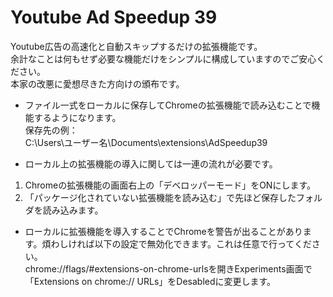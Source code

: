 # Youtube Ad Speedup 39
Youtube広告の高速化と自動スキップするだけの拡張機能です。  
余計なことは何もせず必要な機能だけをシンプルに構成していますのでご安心ください。  
本家の改悪に愛想尽きた方向けの頒布です。  
  
- ファイル一式をローカルに保存してChromeの拡張機能で読み込むことで機能するようになります。  
保存先の例：  
C:\Users\ユーザー名\Documents\extensions\AdSpeedup39  
  
  
- ローカル上の拡張機能の導入に関しては一連の流れが必要です。
1. Chromeの拡張機能の画面右上の「デベロッパーモード」をONにします。
2. 「パッケージ化されていない拡張機能を読み込む」で先ほど保存したフォルダを読み込みます。

- ローカルに拡張機能を導入することでChromeを警告が出ることがあります。煩わしければ以下の設定で無効化できます。これは任意で行ってください。  
chrome://flags/#extensions-on-chrome-urlsを開きExperiments画面で「Extensions on chrome:// URLs」をDesabledに変更します。
